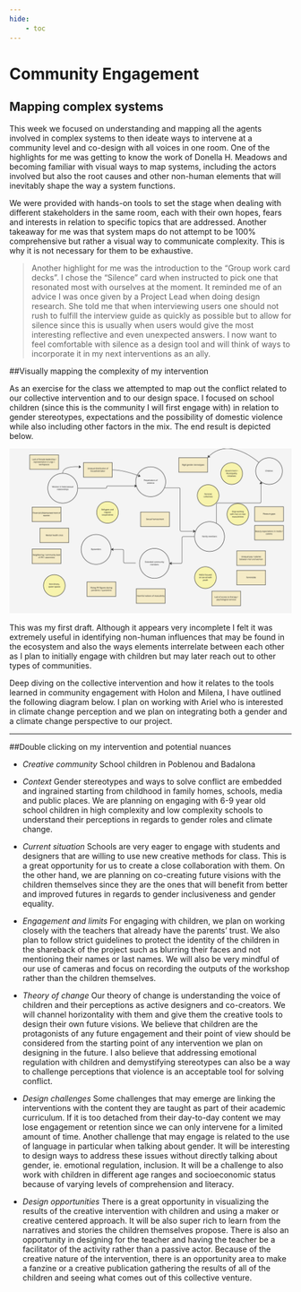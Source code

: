 ```yaml
---
hide:
    - toc
---
```


# Community Engagement

## Mapping complex systems

This week we focused on understanding and mapping all the agents involved in complex systems to then ideate ways to intervene at a community level and co-design with all voices in one room. One of the highlights for me was getting to know the work of Donella H. Meadows and becoming familiar with visual ways to map systems, including the actors involved but also the root causes and other non-human elements that will inevitably shape the way a system functions.

We were provided with hands-on tools to set the stage when dealing with different stakeholders in the same room, each with their own hopes, fears and interests in relation to specific topics that are addressed. Another takeaway for me was that system maps do not attempt to be 100% comprehensive but rather a visual way to communicate complexity. This is why it is not necessary for them to be exhaustive.

> Another highlight for me was the introduction to the “Group work card decks”. I chose the “Silence” card when instructed to pick one that resonated most with ourselves at the moment. It reminded me of an advice I was once given by a Project Lead when doing design research. She told me that when interviewing users one should not rush to fulfill the interview guide as quickly as possible but to allow for silence since this is usually when users would give the most interesting reflective and even unexpected answers. I now want to feel comfortable with silence as a design tool and will think of ways to incorporate it in my next interventions as an ally.

##Visually mapping the complexity of my intervention

As an exercise for the class we attempted to map out the conflict related to our collective intervention and to our design space. I focused on school children (since this is the community I will first engage with) in relation to gender stereotypes, expectations and the possibility of domestic violence while also including other factors in the mix. The end result is depicted below.

![](../images/MT01/ce.jpg)

This was my first draft. Although it appears very incomplete I felt it was extremely useful in identifying non-human influences that may be found in the ecosystem and also the ways elements interrelate between each other as I plan to initially engage with children but may later reach out to other types of communities.

Deep diving on the collective intervention and how it relates to the tools learned in community engagement with Holon and Milena, I have outlined the following diagram below. I plan on working with Ariel who is interested in climate change perception and we plan on integrating both a gender and a climate change perspective to our project.

---

##Double clicking on my intervention and potential nuances

- *Creative community*
School children in Poblenou and Badalona

- *Context*
Gender stereotypes and ways to solve conflict are embedded and ingrained starting from childhood in family homes, schools, media and public places. We are planning on engaging with 6-9 year old school children in high complexity and low complexity schools to understand their perceptions in regards to gender roles and climate change.

- *Current situation*
Schools are very eager to engage with students and designers that are willing to use new creative methods for class. This is a great opportunity for us to create a close collaboration with them. On the other hand, we are planning on co-creating future visions with the children themselves since they are the ones that will benefit from better and improved futures in regards to gender inclusiveness and gender equality.

- *Engagement and limits*
For engaging with children, we plan on working closely with the teachers that already have the parents’ trust. We also plan to follow strict guidelines to protect the identity of the children in the shareback of the project such as blurring their faces and not mentioning their names or last names. We will also be very mindful of our use of cameras and focus on recording the outputs of the workshop rather than the children themselves.

- *Theory of change*
Our theory of change is understanding the voice of children and their perceptions as active designers and co-creators. We will channel horizontality with them and give them the creative tools to design their own future visions. We believe that children are the protagonists of any future engagement and their point of view should be considered from the starting point of any intervention we plan on designing in the future. I also believe that addressing emotional regulation with children and demystifying stereotypes can also be a way to challenge perceptions that violence is an acceptable tool for solving conflict.

- *Design challenges*
Some challenges that may emerge are linking the interventions with the content they are taught as part of their academic curriculum. If it is too detached from their day-to-day content we may lose engagement or retention since we can only intervene for a limited amount of time. Another challenge that may engage is related to the use of language in particular when talking about gender. It will be interesting to design ways to address these issues without directly talking about gender, ie. emotional regulation, inclusion. It will be a challenge to also work with children in different age ranges and socioeconomic status because of varying levels of comprehension and literacy.

- *Design opportunities*
There is a great opportunity in visualizing the results of the creative intervention with children and using a maker or creative centered approach. It will be also super rich to learn from the narratives and stories the children themselves propose. There is also an opportunity in designing for the teacher and having the teacher be a facilitator of the activity rather than a passive actor. Because of the creative nature of the intervention, there is an opportunity area to make a fanzine or a creative publication gathering the results of all of the children and seeing what comes out of this collective venture.
